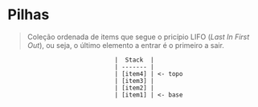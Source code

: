 # Pilhas
> Coleção ordenada de items que segue o pricípio LIFO (_Last In First Out_), ou seja, o último elemento a entrar é o primeiro a sair.

<div align=center>

    |  Stack  |
    | ------- |
            | [item4] | <- topo
    | [item3] |
    | [item2] |
            | [item1] | <- base

</div>
